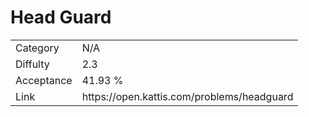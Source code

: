 # Head Guard

<table>
    <tr>
        <td>Category</td>
        <td>N/A</td>
    </tr>
    <tr>
        <td>Diffulty</td>
        <td>2.3</td>
    </tr>
    <tr>
        <td>Acceptance</td>
        <td>41.93 %</td>
    </tr>
    <tr>
        <td>Link</td>
        <td>https://open.kattis.com/problems/headguard</td>
    </tr>
</table>